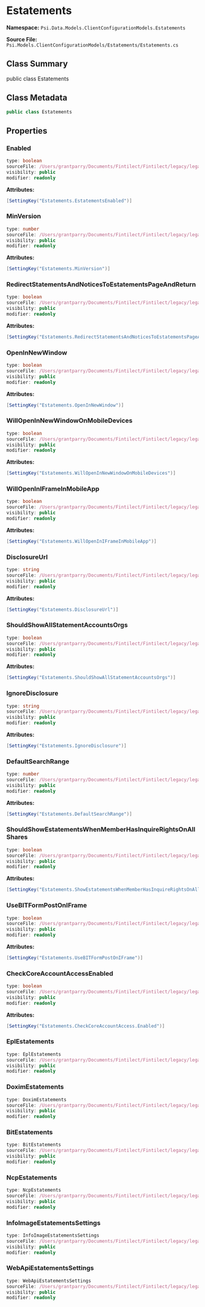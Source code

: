 # Estatements

**Namespace:** `Psi.Data.Models.ClientConfigurationModels.Estatements`

**Source File:** `Psi.Models.ClientConfigurationModels/Estatements/Estatements.cs`

## Class Summary

public class Estatements

## Class Metadata

```typescript
public class Estatements
```

## Properties

### Enabled

```typescript
type: boolean
sourceFile: /Users/grantparry/Documents/Fintilect/Fintilect/legacy/legacy-apis/Psi.Models.ClientConfigurationModels/Estatements/Estatements.cs
visibility: public
modifier: readonly
```

**Attributes:**
```csharp
[SettingKey("Estatements.EstatementsEnabled")]
```

### MinVersion

```typescript
type: number
sourceFile: /Users/grantparry/Documents/Fintilect/Fintilect/legacy/legacy-apis/Psi.Models.ClientConfigurationModels/Estatements/Estatements.cs
visibility: public
modifier: readonly
```

**Attributes:**
```csharp
[SettingKey("Estatements.MinVersion")]
```

### RedirectStatementsAndNoticesToEstatementsPageAndReturn

```typescript
type: boolean
sourceFile: /Users/grantparry/Documents/Fintilect/Fintilect/legacy/legacy-apis/Psi.Models.ClientConfigurationModels/Estatements/Estatements.cs
visibility: public
modifier: readonly
```

**Attributes:**
```csharp
[SettingKey("Estatements.RedirectStatementsAndNoticesToEstatementsPageAndReturn")]
```

### OpenInNewWindow

```typescript
type: boolean
sourceFile: /Users/grantparry/Documents/Fintilect/Fintilect/legacy/legacy-apis/Psi.Models.ClientConfigurationModels/Estatements/Estatements.cs
visibility: public
modifier: readonly
```

**Attributes:**
```csharp
[SettingKey("Estatements.OpenInNewWindow")]
```

### WillOpenInNewWindowOnMobileDevices

```typescript
type: boolean
sourceFile: /Users/grantparry/Documents/Fintilect/Fintilect/legacy/legacy-apis/Psi.Models.ClientConfigurationModels/Estatements/Estatements.cs
visibility: public
modifier: readonly
```

**Attributes:**
```csharp
[SettingKey("Estatements.WillOpenInNewWindowOnMobileDevices")]
```

### WillOpenInIFrameInMobileApp

```typescript
type: boolean
sourceFile: /Users/grantparry/Documents/Fintilect/Fintilect/legacy/legacy-apis/Psi.Models.ClientConfigurationModels/Estatements/Estatements.cs
visibility: public
modifier: readonly
```

**Attributes:**
```csharp
[SettingKey("Estatements.WillOpenInIFrameInMobileApp")]
```

### DisclosureUrl

```typescript
type: string
sourceFile: /Users/grantparry/Documents/Fintilect/Fintilect/legacy/legacy-apis/Psi.Models.ClientConfigurationModels/Estatements/Estatements.cs
visibility: public
modifier: readonly
```

**Attributes:**
```csharp
[SettingKey("Estatements.DisclosureUrl")]
```

### ShouldShowAllStatementAccountsOrgs

```typescript
type: boolean
sourceFile: /Users/grantparry/Documents/Fintilect/Fintilect/legacy/legacy-apis/Psi.Models.ClientConfigurationModels/Estatements/Estatements.cs
visibility: public
modifier: readonly
```

**Attributes:**
```csharp
[SettingKey("Estatements.ShouldShowAllStatementAccountsOrgs")]
```

### IgnoreDisclosure

```typescript
type: string
sourceFile: /Users/grantparry/Documents/Fintilect/Fintilect/legacy/legacy-apis/Psi.Models.ClientConfigurationModels/Estatements/Estatements.cs
visibility: public
modifier: readonly
```

**Attributes:**
```csharp
[SettingKey("Estatements.IgnoreDisclosure")]
```

### DefaultSearchRange

```typescript
type: number
sourceFile: /Users/grantparry/Documents/Fintilect/Fintilect/legacy/legacy-apis/Psi.Models.ClientConfigurationModels/Estatements/Estatements.cs
visibility: public
modifier: readonly
```

**Attributes:**
```csharp
[SettingKey("Estatements.DefaultSearchRange")]
```

### ShouldShowEstatementsWhenMemberHasInquireRightsOnAllShares

```typescript
type: boolean
sourceFile: /Users/grantparry/Documents/Fintilect/Fintilect/legacy/legacy-apis/Psi.Models.ClientConfigurationModels/Estatements/Estatements.cs
visibility: public
modifier: readonly
```

**Attributes:**
```csharp
[SettingKey("Estatements.ShowEstatementsWhenMemberHasInquireRightsOnAllShares")]
```

### UseBITFormPostOnIFrame

```typescript
type: boolean
sourceFile: /Users/grantparry/Documents/Fintilect/Fintilect/legacy/legacy-apis/Psi.Models.ClientConfigurationModels/Estatements/Estatements.cs
visibility: public
modifier: readonly
```

**Attributes:**
```csharp
[SettingKey("Estatements.UseBITFormPostOnIFrame")]
```

### CheckCoreAccountAccessEnabled

```typescript
type: boolean
sourceFile: /Users/grantparry/Documents/Fintilect/Fintilect/legacy/legacy-apis/Psi.Models.ClientConfigurationModels/Estatements/Estatements.cs
visibility: public
modifier: readonly
```

**Attributes:**
```csharp
[SettingKey("Estatements.CheckCoreAccountAccess.Enabled")]
```

### EplEstatements

```typescript
type: EplEstatements
sourceFile: /Users/grantparry/Documents/Fintilect/Fintilect/legacy/legacy-apis/Psi.Models.ClientConfigurationModels/Estatements/Estatements.cs
visibility: public
modifier: readonly
```

### DoximEstatements

```typescript
type: DoximEstatements
sourceFile: /Users/grantparry/Documents/Fintilect/Fintilect/legacy/legacy-apis/Psi.Models.ClientConfigurationModels/Estatements/Estatements.cs
visibility: public
modifier: readonly
```

### BitEstatements

```typescript
type: BitEstatements
sourceFile: /Users/grantparry/Documents/Fintilect/Fintilect/legacy/legacy-apis/Psi.Models.ClientConfigurationModels/Estatements/Estatements.cs
visibility: public
modifier: readonly
```

### NcpEstatements

```typescript
type: NcpEstatements
sourceFile: /Users/grantparry/Documents/Fintilect/Fintilect/legacy/legacy-apis/Psi.Models.ClientConfigurationModels/Estatements/Estatements.cs
visibility: public
modifier: readonly
```

### InfoImageEstatementsSettings

```typescript
type: InfoImageEstatementsSettings
sourceFile: /Users/grantparry/Documents/Fintilect/Fintilect/legacy/legacy-apis/Psi.Models.ClientConfigurationModels/Estatements/Estatements.cs
visibility: public
modifier: readonly
```

### WebApiEstatementsSettings

```typescript
type: WebApiEstatementsSettings
sourceFile: /Users/grantparry/Documents/Fintilect/Fintilect/legacy/legacy-apis/Psi.Models.ClientConfigurationModels/Estatements/Estatements.cs
visibility: public
modifier: readonly
```
